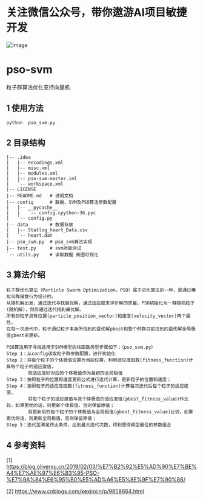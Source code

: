
# 关注微信公众号，带你遨游AI项目敏捷开发

![image](https://user-images.githubusercontent.com/29808550/177023508-9d705dd6-0932-4de1-8730-4016c554f12f.png)


# pso-svm
粒子群算法优化支持向量机


## 1 使用方法
```
python  pso_svm.py
```

## 2 目录结构
```
|-- .idea  
|   |-- encodings.xml  
|   |-- misc.xml  
|   |-- modules.xml  
|   |-- pso-svm-master.iml  
|   `-- workspace.xml  
|-- LICENSE  
|-- README.md   # 说明文档
|-- config      # 数据、SVM及PSO算法参数配置 
|   |-- __pycache__  
|   |   `-- config.cpython-36.pyc  
|   `-- config.py    
|-- data        # 数据存放  
|   |-- Statlog_heart_Data.csv  
|   `-- heart.dat  
|-- pso_svm.py  # pso_svm算法实现
|-- test.py     # svm功能测试
`-- utils.py    # 读取数据 画图可视化
```

## 3 算法介绍

```
粒子群优化算法（Particle Swarm Optimization，PSO）属于进化算法的一种，是通过模拟鸟群捕食行为设计的。  
从随机解出发，通过迭代寻找最优解，通过适应度来评价解的质量。PSO初始化为一群随机粒子(随机解)，然后通过迭代找到最优解。
所有的粒子具有位置(particle_position_vector)和速度(velocity_vector)两个属性。 
在每一次迭代中，粒子通过粒子本身所找到的最优解pbest和整个种群目前找到的最优解全局极值gbest来更新。

PSO算法用于寻找适用于SVM模型的核函数类型步骤如下：（pso_svm.py）
Step 1：从config读取粒子群参数配置，进行初始化
Step 2：将每个粒子的个体极值设置为当前位置，利用适应度函数(fitness_function)计算每个粒子的适应度值，
        取适应度好对应的个体极值作为最初的全局极值
Step 3：按照粒子的位置和速度更新公式进行迭代计算，更新粒子的位置和速度；
Step 4：按照粒子的适应度函数(fitness_function)计算每次迭代后每个粒子的适应度值，
        将每个粒子的适应度值与其个体极值的适应度值(pbest_fitness_value)作比较，如果更优的话，则更新个体极值，否则保留原值；
        将更新后的每个粒子的个体极值与全局极值(gbest_fitness_value)比较，如果更优的话，则更新全局极值，否则保留原值；
Step 5：迭代至满足终止条件，达到最大迭代次数，得到使得模型最佳的参数组合

```

## 4 参考资料
[1] <https://blog.oliverxu.cn/2019/02/03/%E7%B2%92%E5%AD%90%E7%BE%A4%E7%AE%97%E6%B3%95-PSO-%E7%9A%84%E6%95%B0%E5%AD%A6%E5%8E%9F%E7%90%86/>

[2] <https://www.cnblogs.com/kexinxin/p/9858664.html>



